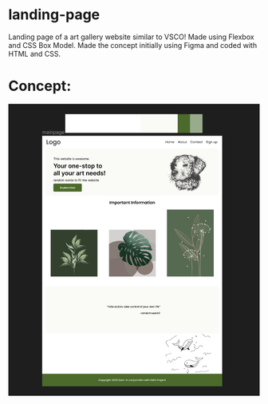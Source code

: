 # landing-page

Landing page of a art gallery website similar to VSCO!
Made using Flexbox and CSS Box Model.
Made the concept initially using Figma and coded with HTML and CSS.

# Concept:
![concept](./concept.png)